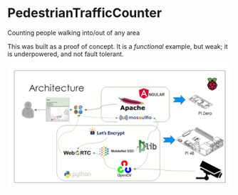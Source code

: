# PedestrianTrafficCounter
Counting people walking into/out of any area

This was built as a proof of concept. It is a _functional_ example, but weak; it is underpowered, and not fault tolerant.

![environment](assets/Architecture.png)

